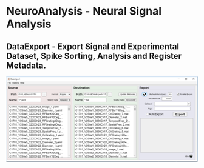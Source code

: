 # NeuroAnalysis - Neural Signal Analysis

## DataExport - Export Signal and Experimental Dataset, Spike Sorting, Analysis and Register Metadata.

![DataExport](./DataExport/DataExportCapture.PNG)
